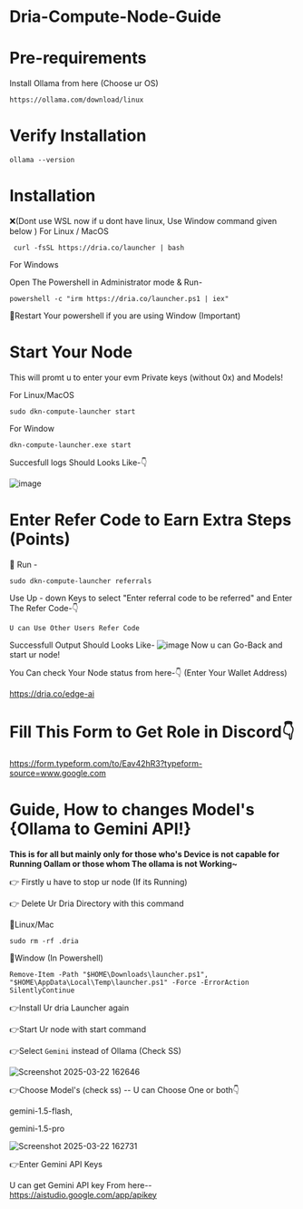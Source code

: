 #  **Dria-Compute-Node-Guide**

# Pre-requirements

Install Ollama from here (Choose ur OS)

```
https://ollama.com/download/linux
```

# Verify Installation

```
ollama --version
```

# Installation     

❌(Dont use WSL now if u dont have linux, Use Window command given below )
For Linux / MacOS 

```
 curl -fsSL https://dria.co/launcher | bash 
```
For Windows 

Open The Powershell in Administrator mode & Run-

```
powershell -c "irm https://dria.co/launcher.ps1 | iex"
```
🔺Restart Your powershell if you are using Window (Important)

# Start Your Node

This will promt u to enter your evm Private keys (without 0x) and Models!

For Linux/MacOS

```
sudo dkn-compute-launcher start
```
For Window

```
dkn-compute-launcher.exe start
```

Succesfull logs Should Looks Like-👇

![image](https://github.com/user-attachments/assets/6b96a558-416c-4267-ac6e-4e2a3b202e9c)

# Enter Refer Code to Earn Extra Steps (Points)

🙌 Run - 
```
sudo dkn-compute-launcher referrals
``` 

Use Up - down Keys to select "Enter referral code to be referred" and Enter The Refer Code-👇

 ```
 U can Use Other Users Refer Code
```

Successfull Output Should Looks Like- ![image](https://github.com/user-attachments/assets/7d75f1c7-178d-4dc0-bc9e-a54f8657fbb9) Now u can Go-Back and start ur node!

You Can check Your Node status from here-👇 (Enter Your Wallet Address)

https://dria.co/edge-ai

# Fill This Form to Get Role in Discord👇

https://form.typeform.com/to/Eav42hR3?typeform-source=www.google.com










  # **Guide, How to changes Model's  {Ollama to Gemini API!}**

**This is for all but mainly only for those who's Device is not capable for Running Oallam or those whom The ollama is not Working~**

👉 Firstly u have to stop ur node (If its Running)

👉 Delete Ur Dria Directory with this command

🔺Linux/Mac 
```
sudo rm -rf .dria
```

🔺Window (In Powershell)

```
Remove-Item -Path "$HOME\Downloads\launcher.ps1", "$HOME\AppData\Local\Temp\launcher.ps1" -Force -ErrorAction SilentlyContinue
```

👉Install Ur dria Launcher again

👉Start Ur node with start command

👉Select `Gemini` instead of Ollama (Check SS)

![Screenshot 2025-03-22 162646](https://github.com/user-attachments/assets/412fc2c7-d191-4387-bed2-1a1fef6de19e)

👉Choose Model's (check ss)     -- U can Choose One or both👇

gemini-1.5-flash,

gemini-1.5-pro

![Screenshot 2025-03-22 162731](https://github.com/user-attachments/assets/e4717d01-14c1-4ee0-b45e-0d61c58b9b18)

👉Enter Gemini API Keys

U can get Gemini API key From here--  https://aistudio.google.com/app/apikey


